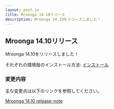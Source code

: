 ```yaml
---
layout: post.ja
title: Mroonga 14.10リリース
description: Mroonga 14.10をリリースしました！
---
```


## Mroonga 14.10リリース

Mroonga 14.10をリリースしました！

それぞれの環境毎のインストール方法: [インストール](/ja/docs/install.html)

### 変更内容

主な変更点は以下のリンクを参照してください。

[Mroonga 14.10 release-note](/ja/docs/news/14.html#release-14-10-2024-11-12)

